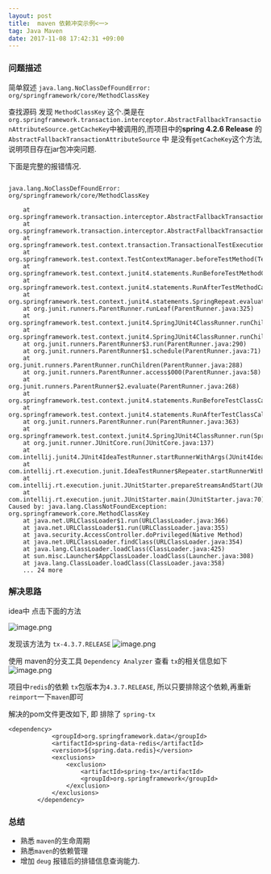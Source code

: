 ```yaml
---
layout: post
title:  maven 依赖冲突示例<一>
tag: Java Maven
date: 2017-11-08 17:42:31 +09:00
---
```



### 问题描述

简单叙述 `java.lang.NoClassDefFoundError: org/springframework/core/MethodClassKey`

查找源码 发现 `MethodClassKey` 这个.类是在`org.springframework.transaction.interceptor.AbstractFallbackTransactionAttributeSource.getCacheKey`中被调用的,而项目中的**spring 4.2.6 Release** 的 `AbstractFallbackTransactionAttributeSource` 中 是没有`getCacheKey`这个方法, 说明项目存在jar包冲突问题. 

下面是完整的报错情况. 

```

java.lang.NoClassDefFoundError: org/springframework/core/MethodClassKey

	at org.springframework.transaction.interceptor.AbstractFallbackTransactionAttributeSource.getCacheKey(AbstractFallbackTransactionAttributeSource.java:133)
	at org.springframework.transaction.interceptor.AbstractFallbackTransactionAttributeSource.getTransactionAttribute(AbstractFallbackTransactionAttributeSource.java:91)
	at org.springframework.test.context.transaction.TransactionalTestExecutionListener.beforeTestMethod(TransactionalTestExecutionListener.java:173)
	at org.springframework.test.context.TestContextManager.beforeTestMethod(TestContextManager.java:265)
	at org.springframework.test.context.junit4.statements.RunBeforeTestMethodCallbacks.evaluate(RunBeforeTestMethodCallbacks.java:74)
	at org.springframework.test.context.junit4.statements.RunAfterTestMethodCallbacks.evaluate(RunAfterTestMethodCallbacks.java:86)
	at org.springframework.test.context.junit4.statements.SpringRepeat.evaluate(SpringRepeat.java:84)
	at org.junit.runners.ParentRunner.runLeaf(ParentRunner.java:325)
	at org.springframework.test.context.junit4.SpringJUnit4ClassRunner.runChild(SpringJUnit4ClassRunner.java:254)
	at org.springframework.test.context.junit4.SpringJUnit4ClassRunner.runChild(SpringJUnit4ClassRunner.java:89)
	at org.junit.runners.ParentRunner$3.run(ParentRunner.java:290)
	at org.junit.runners.ParentRunner$1.schedule(ParentRunner.java:71)
	at org.junit.runners.ParentRunner.runChildren(ParentRunner.java:288)
	at org.junit.runners.ParentRunner.access$000(ParentRunner.java:58)
	at org.junit.runners.ParentRunner$2.evaluate(ParentRunner.java:268)
	at org.springframework.test.context.junit4.statements.RunBeforeTestClassCallbacks.evaluate(RunBeforeTestClassCallbacks.java:61)
	at org.springframework.test.context.junit4.statements.RunAfterTestClassCallbacks.evaluate(RunAfterTestClassCallbacks.java:70)
	at org.junit.runners.ParentRunner.run(ParentRunner.java:363)
	at org.springframework.test.context.junit4.SpringJUnit4ClassRunner.run(SpringJUnit4ClassRunner.java:193)
	at org.junit.runner.JUnitCore.run(JUnitCore.java:137)
	at com.intellij.junit4.JUnit4IdeaTestRunner.startRunnerWithArgs(JUnit4IdeaTestRunner.java:68)
	at com.intellij.rt.execution.junit.IdeaTestRunner$Repeater.startRunnerWithArgs(IdeaTestRunner.java:47)
	at com.intellij.rt.execution.junit.JUnitStarter.prepareStreamsAndStart(JUnitStarter.java:242)
	at com.intellij.rt.execution.junit.JUnitStarter.main(JUnitStarter.java:70)
Caused by: java.lang.ClassNotFoundException: org.springframework.core.MethodClassKey
	at java.net.URLClassLoader$1.run(URLClassLoader.java:366)
	at java.net.URLClassLoader$1.run(URLClassLoader.java:355)
	at java.security.AccessController.doPrivileged(Native Method)
	at java.net.URLClassLoader.findClass(URLClassLoader.java:354)
	at java.lang.ClassLoader.loadClass(ClassLoader.java:425)
	at sun.misc.Launcher$AppClassLoader.loadClass(Launcher.java:308)
	at java.lang.ClassLoader.loadClass(ClassLoader.java:358)
	... 24 more

```


### 解决思路 

idea中 点击下面的方法

![image.png](http://upload-images.jianshu.io/upload_images/1435355-91d1d90ee323cd20.png?imageMogr2/auto-orient/strip%7CimageView2/2/w/1240)

发现该方法为 `tx-4.3.7.RELEASE`
![image.png](http://upload-images.jianshu.io/upload_images/1435355-843272d2e77e61bf.png?imageMogr2/auto-orient/strip%7CimageView2/2/w/1240)

使用 maven的分支工具 `Dependency Analyzer` 查看 `tx`的相关信息如下
![image.png](http://upload-images.jianshu.io/upload_images/1435355-4088fe3b98ea12ac.png?imageMogr2/auto-orient/strip%7CimageView2/2/w/1240)

项目中`redis`的依赖 `tx`包版本为`4.3.7.RELEASE`, 所以只要排除这个依赖,再重新`reimport`一下`maven`即可


解决的pom文件更改如下, 即 排除了 `spring-tx`

```
<dependency>
			<groupId>org.springframework.data</groupId>
			<artifactId>spring-data-redis</artifactId>
			<version>${spring.data.redis}</version>
			<exclusions>
				<exclusion>
					<artifactId>spring-tx</artifactId>
					<groupId>org.springframework</groupId>
				</exclusion>
			</exclusions>
		</dependency>
```

### 总结

* 熟悉 `maven`的生命周期
* 熟悉`maven`的依赖管理
* 增加 `deug` 报错后的排错信息查询能力. 





